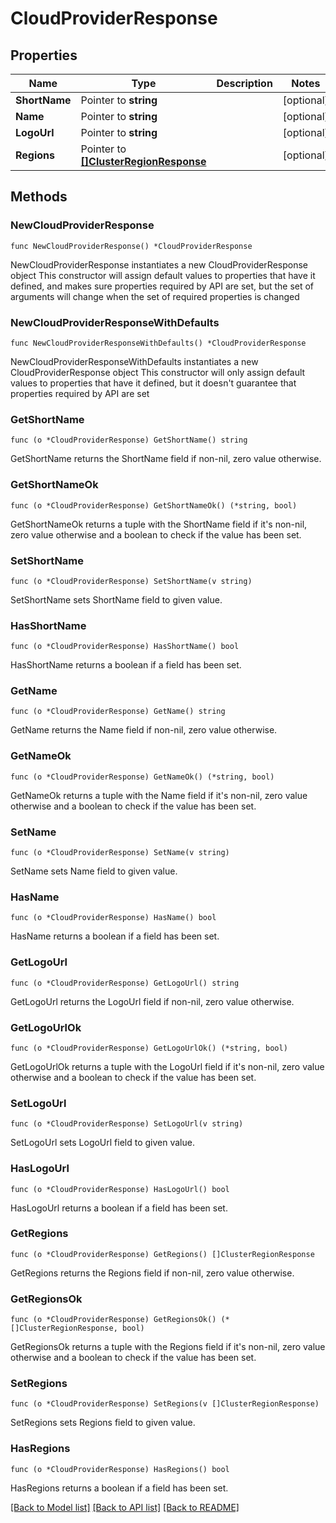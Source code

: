 # CloudProviderResponse

## Properties

Name | Type | Description | Notes
------------ | ------------- | ------------- | -------------
**ShortName** | Pointer to **string** |  | [optional] 
**Name** | Pointer to **string** |  | [optional] 
**LogoUrl** | Pointer to **string** |  | [optional] 
**Regions** | Pointer to [**[]ClusterRegionResponse**](ClusterRegionResponse.md) |  | [optional] 

## Methods

### NewCloudProviderResponse

`func NewCloudProviderResponse() *CloudProviderResponse`

NewCloudProviderResponse instantiates a new CloudProviderResponse object
This constructor will assign default values to properties that have it defined,
and makes sure properties required by API are set, but the set of arguments
will change when the set of required properties is changed

### NewCloudProviderResponseWithDefaults

`func NewCloudProviderResponseWithDefaults() *CloudProviderResponse`

NewCloudProviderResponseWithDefaults instantiates a new CloudProviderResponse object
This constructor will only assign default values to properties that have it defined,
but it doesn't guarantee that properties required by API are set

### GetShortName

`func (o *CloudProviderResponse) GetShortName() string`

GetShortName returns the ShortName field if non-nil, zero value otherwise.

### GetShortNameOk

`func (o *CloudProviderResponse) GetShortNameOk() (*string, bool)`

GetShortNameOk returns a tuple with the ShortName field if it's non-nil, zero value otherwise
and a boolean to check if the value has been set.

### SetShortName

`func (o *CloudProviderResponse) SetShortName(v string)`

SetShortName sets ShortName field to given value.

### HasShortName

`func (o *CloudProviderResponse) HasShortName() bool`

HasShortName returns a boolean if a field has been set.

### GetName

`func (o *CloudProviderResponse) GetName() string`

GetName returns the Name field if non-nil, zero value otherwise.

### GetNameOk

`func (o *CloudProviderResponse) GetNameOk() (*string, bool)`

GetNameOk returns a tuple with the Name field if it's non-nil, zero value otherwise
and a boolean to check if the value has been set.

### SetName

`func (o *CloudProviderResponse) SetName(v string)`

SetName sets Name field to given value.

### HasName

`func (o *CloudProviderResponse) HasName() bool`

HasName returns a boolean if a field has been set.

### GetLogoUrl

`func (o *CloudProviderResponse) GetLogoUrl() string`

GetLogoUrl returns the LogoUrl field if non-nil, zero value otherwise.

### GetLogoUrlOk

`func (o *CloudProviderResponse) GetLogoUrlOk() (*string, bool)`

GetLogoUrlOk returns a tuple with the LogoUrl field if it's non-nil, zero value otherwise
and a boolean to check if the value has been set.

### SetLogoUrl

`func (o *CloudProviderResponse) SetLogoUrl(v string)`

SetLogoUrl sets LogoUrl field to given value.

### HasLogoUrl

`func (o *CloudProviderResponse) HasLogoUrl() bool`

HasLogoUrl returns a boolean if a field has been set.

### GetRegions

`func (o *CloudProviderResponse) GetRegions() []ClusterRegionResponse`

GetRegions returns the Regions field if non-nil, zero value otherwise.

### GetRegionsOk

`func (o *CloudProviderResponse) GetRegionsOk() (*[]ClusterRegionResponse, bool)`

GetRegionsOk returns a tuple with the Regions field if it's non-nil, zero value otherwise
and a boolean to check if the value has been set.

### SetRegions

`func (o *CloudProviderResponse) SetRegions(v []ClusterRegionResponse)`

SetRegions sets Regions field to given value.

### HasRegions

`func (o *CloudProviderResponse) HasRegions() bool`

HasRegions returns a boolean if a field has been set.


[[Back to Model list]](../README.md#documentation-for-models) [[Back to API list]](../README.md#documentation-for-api-endpoints) [[Back to README]](../README.md)


